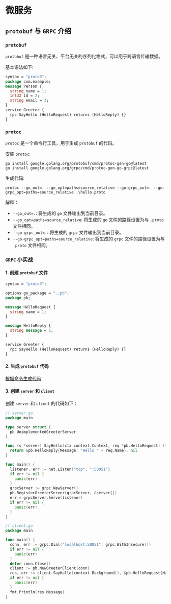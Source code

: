 # 微服务

## `protobuf` 与 `GRPC` 介绍

### `protobuf`

`protobuf` 是一种语言无关、平台无关的序列化格式，可以用于跨语言传输数据。

基本语法如下:
```proto
syntax = "proto3";
package com.example;
message Person {
  string name = 1;
  int32 id = 2;
  string email = 3;
}
service Greeter {
  rpc SayHello (HelloRequest) returns (HelloReply) {}
}
```

### `protoc`

`protoc` 是一个命令行工具，用于生成 `protobuf` 的代码。

安装 `protoc`:
```shell
go install google.golang.org/protobuf/cmd/protoc-gen-go@latest
go install google.golang.org/grpc/cmd/protoc-gen-go-grpc@latest
```

生成代码:
```shell
protoc --go_out=. --go_opt=paths=source_relative --go-grpc_out=. --go-grpc_opt=paths=source_relative .\hello.proto
```
解释：
- `--go_out=.`: 将生成的 `go` 文件输出到当前目录。
- `--go_opt=paths=source_relative`: 将生成的 `go` 文件的路径设置为与 `.proto` 文件相同。
- `--go-grpc_out=.`: 将生成的 `grpc` 文件输出到当前目录。
- `--go-grpc_opt=paths=source_relative`: 将生成的 `grpc` 文件的路径设置为与 `.proto` 文件相同。

### `GRPC` 小实战

#### 1. 创建 `protobuf` 文件

```proto
syntax = "proto3";

options go_package = ".;pb";
package pb;

message HelloRequest {
  string name = 1;
}

message HelloReply {
  string message = 1;
}

service Greeter {
  rpc SayHello (HelloRequest) returns (HelloReply) {}
}
```

#### 2. 生成 `protobuf` 代码

[根据命令生成代码](#protoc)

#### 3. 创建 `server` 和 `client`

创建 `server` 和 `client` 的代码如下：

```go
// server.go
package main

type server struct {
  pb UnimplementedGreeterServer
}

func (s *server) SayHello(ctx context.Context, req *pb.HelloRequest) (*pb.HelloReply, error) {
  return &pb.HelloReply{Message: "Hello " + req.Name}, nil
}

func main() {
  listener, err := net.Listen("tcp", ":50051")
  if err != nil {
    panic(err)
  }
  grpcServer := grpc.NewServer()
  pb.RegisterGreeterServer(grpcServer, &server{})
  err = grpcServer.Serve(listener)
  if err != nil {
    panic(err)
  }
} 

// client.go
package main

func main() {
  conn, err := grpc.Dial("localhost:50051", grpc.WithInsecure())
  if err != nil {
    panic(err)
  }
  defer conn.Close()
  client := pb.NewGreeterClient(conn)
  res, err := client.SayHello(context.Background(), &pb.HelloRequest{Name: "World"})
  if err != nil {
    panic(err)
  }
  fmt.Println(res.Message)
}
```
